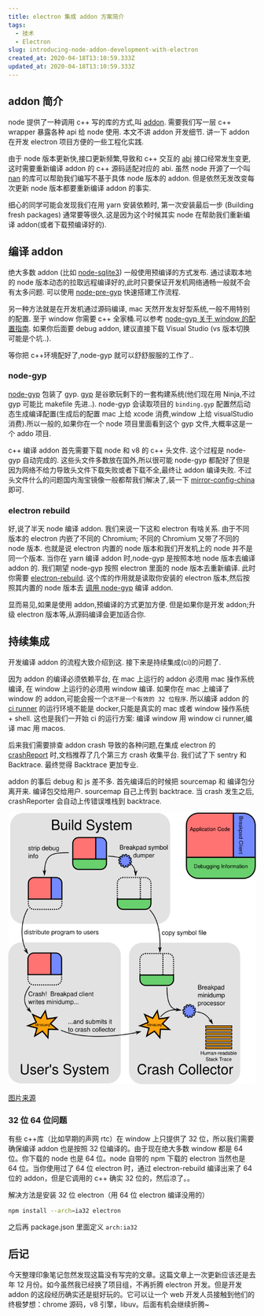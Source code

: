 ```yaml
---
title: electron 集成 addon 方案简介
tags:
  - 技术
  - Electron
slug: introducing-node-addon-development-with-electron
created_at: 2020-04-18T13:10:59.333Z
updated_at: 2020-04-18T13:10:59.333Z
---
```


## addon 简介

node 提供了一种调用 c++ 写的库的方式,叫 [addon](https://nodejs.org/api/addons.html). 需要我们写一层 c++ wrapper 暴露各种 api 给 node 使用. 本文不讲 addon 开发细节. 讲一下 addon 在开发 electron 项目方便的一些工程化实践.

由于 node 版本更新快,接口更新频繁,导致和 c++ 交互的 [abi](https://en.wikipedia.org/wiki/Application_binary_interface) 接口经常发生变更,这时需要重新编译 addon 的 c++ 源码适配对应的 abi. 虽然 node 开源了一个叫 [nan](https://github.com/nodejs/nan) 的库可以帮助我们编写不基于具体 node 版本的 addon. 但是依然无发改变每次更新 node 版本都要重新编译 addon 的事实.

细心的同学可能会发现我们在用 yarn 安装依赖时, 第一次安装最后一步 (Building fresh packages) 通常要等很久.这是因为这个时候其实 node 在帮助我们重新编译 addon(或者下载预编译好的).

## 编译 addon

绝大多数 addon (比如 [node-sqlite3](https://github.com/mapbox/node-sqlite3)) 一般使用预编译的方式发布. 通过读取本地的 node 版本动态的拉取远程编译好的,此时只要保证开发机网络通畅一般就不会有太多问题. 可以使用 [node-pre-gyp](https://github.com/mapbox/node-pre-gyp) 快速搭建工作流程.

另一种方法就是在开发机通过源码编译, mac 天然开发友好型系统,一般不用特别的配置. 至于 window 你需要 c++ 全家桶.可以参考 [node-gyp 关于 window 的配置指南](https://github.com/nodejs/node-gyp#on-windows). 如果你后面要 debug addon, 建议直接下载 Visual Studio (vs 版本切换可能是个坑..).

等你把 c++环境配好了,node-gyp 就可以舒舒服服的工作了..

### node-gyp

[node-gyp](https://github.com/nodejs/node-gyp) 包装了 gyp. [gyp](https://gyp.gsrc.io/) 是谷歌玩剩下的一套构建系统(他们现在用 Ninja,不过 gyp 可能比 makefile 先进..). node-gyp 会读取项目的 `binding.gyp` 配置然后动态生成编译配置(生成后的配置 mac 上给 xcode 消费,window 上给 visualStudio 消费).所以一般的,如果你在一个 node 项目里面看到这个 gyp 文件,大概率这是一个 addo 项目.

c++ 编译 addon 首先需要下载 node 和 v8 的 c++ 头文件. 这个过程是 node-gyp 自动完成的. 这些头文件多数放在国外,所以很可能 node-gyp 都配好了但是因为网络不给力导致头文件下载失败或者下载不全,最终让 addon 编译失败. 不过头文件什么的问题国内淘宝镜像一般都帮我们解决了,装一下 [mirror-config-china](https://www.npmjs.com/package/mirror-config-china)即可.

### electron rebuild

好,说了半天 node 编译 addon. 我们来说一下这和 electron 有啥关系. 由于不同版本的 electron 内嵌了不同的 Chromium; 不同的 Chromium 又带了不同的 node 版本. 也就是说 electron 内置的 node 版本和我们开发机上的 node 并不是同一个版本. 当你在 yarn 编译 addon 时,node-gyp 是按照本地 node 版本去编译 addon 的. 我们期望 node-gyp 按照 electron 里面的 node 版本去重新编译. 此时你需要 [electron-rebuild](https://github.com/electron/electron-rebuild). 这个库的作用就是读取你安装的 electron 版本,然后按照其内置的 node 版本去 [调用 node-gyp](https://github.com/electron/electron-rebuild/blob/master/src/rebuild.ts#L364) 编译 addon.

显而易见,如果是使用 addon,预编译的方式更加方便. 但是如果你是开发 addon;升级 electron 版本等,从源码编译会更加适合你.

## 持续集成

开发编译 addon 的流程大致介绍到这. 接下来是持续集成(ci)的问题了.

因为 addon 的编译必须依赖平台, 在 mac 上运行的 addon 必须用 mac 操作系统编译, 在 window 上运行的必须用 window 编译. 如果你在 mac 上编译了 window 的 addon,可能会报一个`这不是一个有效的 32 位程序`. 所以编译 addon 的 [ci runner](https://docs.gitlab.com/runner/) 的运行环境不能是 docker,只能是真实的 mac 或者 window 操作系统 + shell. 这也是我们一开始 ci 的运行方案: 编译 window 用 window ci runner,编译 mac 用 macos.

后来我们需要排查 addon crash 导致的各种问题,在集成 electron 的 [crashReport](https://electronjs.org/docs/api/crash-reporter) 时,文档推荐了几个第三方 crash 收集平台. 我们试了下 sentry 和 Backtrace. 最终觉得 Backtrace 更加专业.

addon 的事后 debug 和 js 差不多. 首先编译后的时候把 sourcemap 和 编译包分离开来. 编译包交给用户. sourcemap 自己上传到 backtrace. 当 crash 发生之后, crashReporter 会自动上传错误堆栈到 backtrace.

![breakpad.png](./breakpad.png)

[图片来源](https://chromium.googlesource.com/breakpad/breakpad/+/master/docs/getting_started_with_breakpad.md)

### 32 位 64 位问题

有些 c++库（比如早期的声网 rtc）在 window 上只提供了 32 位，所以我们需要确保编译 addon 也是按照 32 位编译的。由于现在绝大多数 window 都是 64 位。你下载的 node 也是 64 位。node 自带的 npm 下载的 electron 当然也是 64 位。当你使用过了 64 位 electron 时，通过 electron-rebuild 编译出来了 64 位的 addon，但是它调用的 c++ 确实 32 位的，然后凉了。。

解决方法是安装 32 位 electron（用 64 位 electron 编译没用的）

```bash
npm install --arch=ia32 electron
```

之后再 package.json 里面定义 `arch:ia32`

## 后记

今天整理印象笔记忽然发现这篇没有写完的文章。这篇文章上一次更新应该还是去年 12 月份。如今虽然我已经换了项目组，不再折腾 electron 开发。但是开发 addon 的这段经历确实还是挺好玩的。它可以让一个 web 开发人员接触到他们的终极梦想：chrome 源码，v8 引擎，libuv。后面有机会继续折腾~
